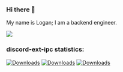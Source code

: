 ### Hi there 👋

My name is Logan; I am a backend engineer.

![](https://komarev.com/ghpvc/?username=lgaan)


### discord-ext-ipc statistics:

[![Downloads](https://static.pepy.tech/personalized-badge/discord-ext-ipc?period=total&units=international_system&left_color=black&right_color=blue&left_text=Total%20Downloads)](https://pepy.tech/project/discord-ext-ipc)
[![Downloads](https://static.pepy.tech/personalized-badge/discord-ext-ipc?period=month&units=international_system&left_color=black&right_color=blue&left_text=Downloads%20/%20Month)](https://pepy.tech/project/discord-ext-ipc)
[![Downloads](https://static.pepy.tech/personalized-badge/discord-ext-ipc?period=week&units=international_system&left_color=black&right_color=blue&left_text=Downloads%20/%20Week)](https://pepy.tech/project/discord-ext-ipc)
